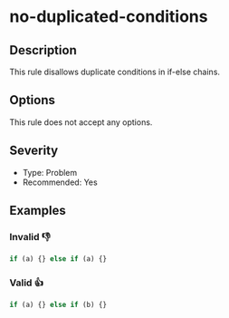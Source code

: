 # no-duplicated-conditions


## Description

This rule disallows duplicate conditions in if-else chains.

## Options
This rule does not accept any options.

## Severity
- Type: Problem
- Recommended: Yes

## Examples

### **Invalid** 👎

```js
if (a) {} else if (a) {}
```

### **Valid** 👍

```js
if (a) {} else if (b) {}
```